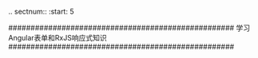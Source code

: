 .. sectnum::
   :start: 5

###################################################
学习Angular表单和RxJS响应式知识
###################################################